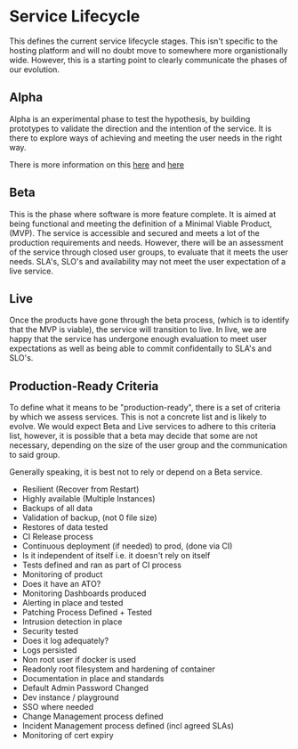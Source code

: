 # Service Lifecycle

This defines the current service lifecycle stages. This isn't specific to the hosting platform
and will no doubt move to somewhere more organistionally wide. However, this is a starting 
point to clearly communicate the phases of our evolution. 

## Alpha

Alpha is an experimental phase to test the hypothesis, by building prototypes to validate
the direction and the intention of the service. It is there to explore ways of achieving and meeting
the user needs in the right way. 

There is more information on this [here](https://www.dta.gov.au/standard/service-design-and-delivery-process/) and
[here](http://ausdto.github.io/service-handbook/alpha/1-introduction/1-1-what.html)

## Beta

This is the phase where software is more feature complete. It is aimed at being functional and meeting the definition
of a Minimal Viable Product, (MVP). The service is accessible and secured and meets a lot of the production requirements and needs.
However, there will be an assessment of the service through closed user groups, to evaluate that it meets the user needs.
SLA's, SLO's and availability may not meet the user expectation of a live service.

## Live

Once the products have gone through the beta process, (which is to identify that the MVP is viable), the service will transition to live.
In live, we are happy that the service has undergone enough evaluation to meet user expectations as well as being able to commit confidentally to SLA's and SLO's.  

## Production-Ready Criteria

To define what it means to be "production-ready", there is a set of criteria by which we assess services. This is not a concrete
list and is likely to evolve. We would expect Beta and Live services to adhere to this criteria list, however, it is possible that a beta may decide that
some are not necessary, depending on the size of the user group and the communication to said group. 

Generally speaking, it is best not to rely or depend on a Beta service.

- Resilient (Recover from Restart)
- Highly available (Multiple Instances)
- Backups of all data
- Validation of backup, (not 0 file size)
- Restores of data tested
- CI Release process
- Continuous deployment (if needed) to prod, (done via CI)
- Is it independent of itself i.e. it doesn't rely on itself
- Tests defined and ran as part of CI process
- Monitoring of product
- Does it have an ATO?
- Monitoring Dashboards produced
- Alerting in place and tested
- Patching Process Defined + Tested
- Intrusion detection in place
- Security tested
- Does it log adequately?
- Logs persisted
- Non root user if docker is used
- Readonly root filesystem and hardening of container
- Documentation in place and standards
- Default Admin Password Changed
- Dev instance / playground
- SSO where needed
- Change Management process defined
- Incident Management process defined (incl agreed SLAs)
- Monitoring of cert expiry
